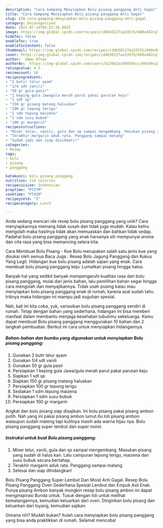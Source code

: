 ```yaml
---
description: "Cara Gampang Menyiapkan Bolu pisang panggang Anti Gagal"
title: "Cara Gampang Menyiapkan Bolu pisang panggang Anti Gagal"
slug: 628-cara-gampang-menyiapkan-bolu-pisang-panggang-anti-gagal
category: Uncategorized
date: 2021-07-14T05:53:26.992Z
image: https://img-global.cpcdn.com/recipes/cddb50127aa3357b/680x482cq70/bolu-pisang-panggang-foto-resep-utama.jpg
hideToc: false
enableToc: true
enableTocContent: false
thumbnail: https://img-global.cpcdn.com/recipes/cddb50127aa3357b/680x482cq70/bolu-pisang-panggang-foto-resep-utama.jpg
cover: https://img-global.cpcdn.com/recipes/cddb50127aa3357b/680x482cq70/bolu-pisang-panggang-foto-resep-utama.jpg
author:  Ummu Afnan
authorAv:  https://img-global.cpcdn.com/users/b139a2ac850584cc/60x60cq50/avatar.jpg
ratingvalue: 4.5
reviewcount: 16
recipeingredient:
- "2 butir telur ayam"
- "1/4 sdt vanili"
- "50 gr gula pasir"
- "1 keping gula Jawagula merah parut pakai parutan keju"
- "1 sdt sp"
- "150 gr pisang matang haluskan"
- "100 gr tepung terigu"
- "1 sdm tepung maizena"
- "1 sdm susu bubuk"
- "100 gr margarin"
recipeinstructions:
- "Mixer telur, vanili, gula dan sp sampai mengembang. Masukan pisang yang sudah di halus kan. Lalu campuran tepung terigu, maizena dan susu bubuk secara bertahap."
- "Terakhir margarin aduk rata. Panggang sampai matang"
- "Sudah jadi dan siap dinikmati!"
categories:
- Resep
tags:
- bolu
- pisang
- panggang

katakunci: bolu pisang panggang 
nutrition: 114 calories
recipecuisine: Indonesian
preptime: "PT37M"
cooktime: "PT42M"
recipeyield: "3"
recipecategory: Lunch

---
```



Anda sedang mencari ide resep bolu pisang panggang yang unik? Cara menyiapkannya memang tidak susah dan tidak juga mudah. Kalau keliru mengolah maka hasilnya tidak akan memuaskan dan bahkan tidak sedap. Padahal bolu pisang panggang yang enak harusnya sih mempunyai aroma dan cita rasa yang bisa memancing selera kita.


Cara Membuat Bolu Pisang - Kue Bolu merupakan salah satu jenis kue yang disukai oleh semua Baca Juga : Resep Bolu Jagung Panggang dan Kukus Yang Legit. Hidangan kue bolu pisang adalah sajian yang enak. Cara membuat bolu pisang panggang keju: Lumatkan pisang hingga halus.

Banyak hal yang sedikit banyak mempengaruhi kualitas rasa dari bolu pisang panggang, mulai dari jenis bahan, lalu pemilihan bahan segar hingga cara mengolah dan menyajikannya. Tidak usah pusing kalau mau menyiapkan bolu pisang panggang enak di rumah, karena asal sudah tahu triknya maka hidangan ini mampu jadi suguhan spesial.


Nah, kali ini kita coba, yuk, variasikan bolu pisang panggang sendiri di rumah. Tetap dengan bahan yang sederhana, hidangan ini bisa memberi manfaat dalam membantu menjaga kesehatan tubuhmu sekeluarga. Kamu dapat membuat Bolu pisang panggang menggunakan 10 bahan dan 2 langkah pembuatan. Berikut ini cara untuk menyiapkan hidangannya.

<!--inarticleads1-->

##### Bahan-bahan dan bumbu yang digunakan untuk menyiapkan Bolu pisang panggang:

1. Gunakan 2 butir telur ayam
1. Gunakan 1/4 sdt vanili
1. Gunakan 50 gr gula pasir
1. Persiapkan 1 keping gula Jawa/gula merah parut pakai parutan keju
1. Siapkan 1 sdt sp
1. Siapkan 150 gr pisang matang haluskan
1. Persiapkan 100 gr tepung terigu
1. Sediakan 1 sdm tepung maizena
1. Persiapkan 1 sdm susu bubuk
1. Persiapkan 100 gr margarin


Angkat dan bolu pisang siap disajikan. Ini bolu pisang pakai pisang ambon putih. Nah yang ini pakai pisang ambon lumut.itu loh pisang ambon walaupun sudah mateng tapi kulitnya masih ada warna hijau nya. Bolu pisang panggang super lembut dan super moist. 

<!--inarticleads2-->

##### Instruksi untuk buat Bolu pisang panggang:

1. Mixer telur, vanili, gula dan sp sampai mengembang. Masukan pisang yang sudah di halus kan. Lalu campuran tepung terigu, maizena dan susu bubuk secara bertahap.
1. Terakhir margarin aduk rata. Panggang sampai matang
1. Selesai dan siap dihidangkan!

Bolu Pisang Panggang Super Lembut Dan Moist Anti Gagal. Resep Bolu Pisang Panggang Oven Sederhana Spesial Lembut dan Empuk Asli Enak. Punya pisang Ambon banyak mungkin resep bolu pisang ambon ini dapat menginspirasi Bunda untuk. Tusuk dengan lidi untuk melihat kematangannya, kemudian keluarkan dari oven. Dinginkan bolu pisang dan keluarkan dari loyang, kemudian sajikan. 

Gimana nih? Mudah bukan? Itulah cara menyiapkan bolu pisang panggang yang bisa anda praktikkan di rumah. Selamat mencoba!
